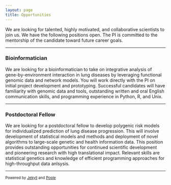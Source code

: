 ```yaml
---
layout: page
title: Opportunities
---
```


We are looking for talented, highly motivated, and collaborative scientists to join us. We have the following positions open. The PI is committed to the mentorship of the candidate toward future career goals.

---
### Bioinformatician 
We are looking for a  bioinformatician to take on integrative analysis of gene-by-environment interaction in lung diseases by leveraging functional genomic data and network models. You will work directly with the PI on initial project development and prototyping. Successful candidates will have familiarity with genomic data and tools, outstanding written and oral English communication skills, and programming experience in Python, R, and Unix. 

---

### Postdoctoral Fellow
We are looking for a postdoctoral fellow to develop polygenic risk models for individualized prediction of lung disease progression. This will involve development of statistical models and methods and deployment of novel algorithms to large-scale genetic and health information data. This position provides outstanding opportunities for continued scientific development and pioneering research with high translational impact. Relevant skills are statistical genetics and knowledge of efficient programming approaches for high-throughput data anlsysis.  

---
<sub>Powered by [Jekyll](https://github.com/mojombo/jekyll) and [Poole](http://getpoole.com)</sub>

